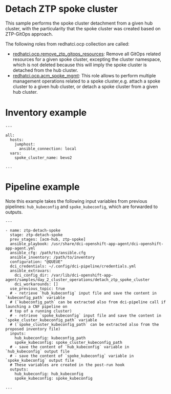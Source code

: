 # Detach ZTP spoke cluster

This sample performs the spoke cluster detachment from a given hub cluster, with the particularity that the spoke cluster was created based on ZTP-GitOps approach.

The following roles from redhatci.ocp collection are called:

- [redhatci.ocp.remove_ztp_gitops_resources](https://github.com/redhatci/ansible-collection-redhatci-ocp/blob/main/roles/remove_ztp_gitops_resources/README.md): Remove all GitOps related resources for a given spoke cluster, excepting the cluster namespace, which is not deleted because this will imply the spoke cluster is detached from the hub cluster.
- [redhatci.ocp.acm_spoke_mgmt](https://github.com/redhatci/ansible-collection-redhatci-ocp/blob/main/roles/acm_spoke_mgmt/README.md): This role allows to perform multiple management operations related to a spoke cluster,e.g. attach a spoke cluster to a given hub cluster, or detach a spoke cluster from a given hub cluster.

# Inventory example

```
---

all:
  hosts:
    jumphost:
      ansible_connection: local
  vars:
    spoke_cluster_name: bevo2

...
```

# Pipeline example

Note this example takes the following input variables from previous pipelines: `hub_kubeconfig` and `spoke_kubeconfig`, which are forwarded to outputs.

```
---

- name: ztp-detach-spoke
  stage: ztp-detach-spoke
  prev_stages: [acm-hub, ztp-spoke]
  ansible_playbook: /usr/share/dci-openshift-app-agent/dci-openshift-app-agent.yml
  ansible_cfg: /path/to/ansible.cfg
  ansible_inventory: /path/to/inventory
  configuration: "@QUEUE"
  dci_credentials: ~/.config/dci-pipeline/credentials.yml
  ansible_extravars:
    dci_config_dir: /var/lib/dci-openshift-app-agent/samples/day_2_cluster_operations/detach_ztp_spoke_cluster
    dci_workarounds: []
  use_previous_topic: true
  # - retrieve `hub_kubeconfig` input file and save the content in `kubeconfig_path` variable
  # (`kubeconfig_path` can be extracted also from dci-pipeline call if launching a CNF pipeline on
  # top of a running cluster)
  # - retrieve `spoke_kubeconfig` input file and save the content in `spoke_cluster_kubeconfig_path` variable
  # (`spoke_cluster_kubeconfig_path` can be extracted also from the proposed inventory file)
  inputs:
    hub_kubeconfig: kubeconfig_path
    spoke_kubeconfig: spoke_cluster_kubeconfig_path
  # - save the content of `hub_kubeconfig` variable in `hub_kubeconfig` output file
  # - save the content of `spoke_kubeconfig` variable in `spoke_kubeconfig` output file
  # These variables are created in the post-run hook
  outputs:
    hub_kubeconfig: hub_kubeconfig
    spoke_kubeconfig: spoke_kubeconfig

...
```
